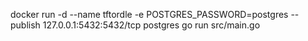 docker run -d --name tftordle -e POSTGRES_PASSWORD=postgres --publish 127.0.0.1:5432:5432/tcp postgres
go run src/main.go
